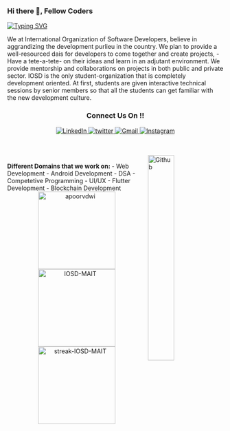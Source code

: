 ### Hi there 👋, Fellow Coders
<!-- <br><br>IOSD-MAIT- One of the Largest Technical Society of MAIT</h2> -->
[![Typing SVG](https://readme-typing-svg.demolab.com?font=Fira+Code&pause=1000&width=435&lines=IOSD-MAIT+-+One+of+the+Largest+Technical+Society)](https://git.io/typing-svg)
<br> <p>We at International Organization of Software Developers, believe in aggrandizing the development purlieu in the country. We plan to provide a well-resourced dais for developers to come together and create projects, -Have a tete-a-tete- on their ideas and learn in an adjutant environment. We provide mentorship and collaborations on projects in both public and private sector. IOSD is the only student-organization that is completely development oriented. At first, students are given interactive technical sessions by senior members so that all the students can get familiar with the new development culture.</p>


<h3 align="center">Connect Us On !!</h3> 

<p align="center">
  <a href="https://www.linkedin.com/company/iosdmait/" target="_blank">
  <img alt="LinkedIn" src="https://img.shields.io/badge/linkedin%20-%230077B5.svg?&style=for-the-badge&logo=linkedin&logoColor=white"/>
  </a>
  <a href="https://twitter.com/KushagraJain58" target="_blank">
  <img src="https://img.shields.io/badge/twitter-%2300acee.svg?&style=for-the-badge&logo=twitter&logoColor=white" alt="twitter" />
  </a>
  <a href="mailto:iosdmait@gmail.com">
  <img alt="Gmail" src="https://img.shields.io/badge/Gmail-D14836?style=for-the-badge&logo=gmail&logoColor=white" /> 
  </a>
  <a href="https://www.instagram.com/iosdmait/" target="_blank">
  <img src="https://img.shields.io/badge/Instagram-E4405F?style=for-the-badge&logo=instagram&logoColor=white" alt="Instagram" />
  </a>
</p> <br><br>

<img width="35%" align="right" alt="Github" src="https://user-images.githubusercontent.com/48678280/88862734-4903af80-d201-11ea-968b-9c939d88a37c.gif" />
<br>
<strong>Different Domains that we work on: </strong>
- Web Development
- Android Development
- DSA
- Competetive Programming
- UI/UX
- Flutter Development
- Blockchain Development


<div align="center">
  <img height="180px" src="https://github-readme-stats.vercel.app/api?username=IOSD-MAIT&show_icons=true&theme=gotham" alt="apoorvdwi" />  
  <img height="180px" src="https://github-readme-stats.vercel.app/api/top-langs/?username=IOSD-MAIT&layout=compact&show_icons=true&theme=gotham&hide=jupyter%20notebook" alt="IOSD-MAIT" />
  <img height="180px" src="http://github-readme-streak-stats.herokuapp.com?user=IOSD-MAIT&theme=gotham&hide_border=false&date_format=M%20j%5B%2C%20Y%5D" alt="streak-IOSD-MAIT" />
</div>





